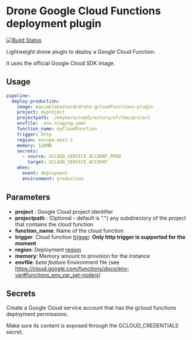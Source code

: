 # Drone Google Cloud Functions deployment plugin

[![Build Status](https://travis-ci.org/maximelebastard/drone-gcloudfunctions-plugin.svg?branch=master)](https://travis-ci.org/maximelebastard/drone-gcloudfunctions-plugin)

Lightweight drone plugin to deploy a Google Cloud Function.

It uses the official Google Cloud SDK image.

## Usage

```yaml
pipeline:
  deploy-production:
    image: maximelebastard/drone-gcloudfunctions-plugin
    project: myproject
    projectpath: ./maybe/a/subdirectory/of/the/project
    envfile: .env.staging.yaml
    function_name: myCloudFunction
    trigger: http
    region: europe-west-1
    memory: 128MB
    secrets:
      - source: GCLOUD_SERVICE_ACCOUNT_PROD
        target: GCLOUD_SERVICE_ACCOUNT
    when:
      event: deployment
      environment: production
```


## Parameters

* **project** : Google Cloud project identifier
* **projectpath** : (Optional - default is ".") any subdirectory of the project that contains the cloud function
* **function_name**: Name of the cloud function
* **trigger**: Cloud function [trigger](https://cloud.google.com/functions/docs/concepts/events-triggers). **Only http trigger is supported for the moment**
* **region**: Deployment [region](https://cloud.google.com/compute/docs/regions-zones/)
*  **memory**: Memory amount to provision for the instance
* **envfile**: _beta feature_ Environment file (see https://cloud.google.com/functions/docs/env-var#functions_env_var_set-nodejs)


## Secrets

Create a Google Cloud service account that has the gcloud functions deployment permissions.

Make sure its content is exposed through the GCLOUD_CREDENTIALS secret.